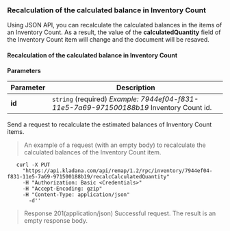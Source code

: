 ### Recalculation of the calculated balance in Inventory Count

Using JSON API, you can recalculate the calculated balances in the items of an Inventory Count. As a result, the value of the **calculatedQuantity** field of the Inventory Count item will change and the document will be resaved.

#### Recalculation of the calculated balance in Inventory Count

**Parameters**

| Parameter | Description |
| ------- | ---- |
| **id** | `string` (required) *Example: 7944ef04-f831-11e5-7a69-971500188b19* Inventory Count id. |

Send a request to recalculate the estimated balances of Inventory Count items.

> An example of a request (with an empty body) to recalculate the calculated balances of the Inventory Count item.

```shell
   curl -X PUT
     "https://api.kladana.com/api/remap/1.2/rpc/inventory/7944ef04-f831-11e5-7a69-971500188b19/recalcCalculatedQuantity"
     -H "Authorization: Basic <Credentials>"
     -H "Accept-Encoding: gzip"
     -H "Content-Type: application/json"
       -d''
```

> Response 201(application/json)
Successful request. The result is an empty response body.
